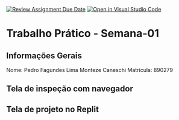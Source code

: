 [![Review Assignment Due Date](https://classroom.github.com/assets/deadline-readme-button-22041afd0340ce965d47ae6ef1cefeee28c7c493a6346c4f15d667ab976d596c.svg)](https://classroom.github.com/a/Ue6hVgM5)
[![Open in Visual Studio Code](https://classroom.github.com/assets/open-in-vscode-2e0aaae1b6195c2367325f4f02e2d04e9abb55f0b24a779b69b11b9e10269abc.svg)](https://classroom.github.com/online_ide?assignment_repo_id=18206904&assignment_repo_type=AssignmentRepo)
# Trabalho Prático - Semana-01

## Informações Gerais
Nome: Pedro Fagundes Lima Monteze Caneschi
Matricula: 890279

## Tela de inspeção com navegador


## Tela de projeto no Replit

